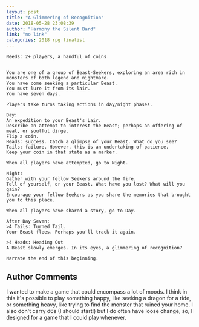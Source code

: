 ```yaml
---
layout: post
title: "A Glimmering of Recognition"
date: 2018-05-28 23:08:39
author: "Harmony the Silent Bard"
link: "no link"
categories: 2018 rpg finalist
---
```

```
Needs: 2+ players, a handful of coins


You are one of a group of Beast-Seekers, exploring an area rich in monsters of both legend and nightmare. 
You have come seeking a particular Beast.
You must lure it from its lair.
You have seven days.

Players take turns taking actions in day/night phases.

Day:
An expedition to your Beast's Lair.
Describe an attempt to interest the Beast; perhaps an offering of meat, or soulful dirge.
Flip a coin. 
Heads: success. Catch a glimpse of your Beast. What do you see?
Tails: failure. However, this is an undertaking of patience.
Keep your coin in that state as a marker.

When all players have attempted, go to Night.

Night:
Gather with your fellow Seekers around the fire.
Tell of yourself, or your Beast. What have you lost? What will you gain? 
Encourage your fellow Seekers as you share the memories that brought you to this place.

When all players have shared a story, go to Day.

After Day Seven:
>4 Tails: Turned Tail.
Your Beast flees. Perhaps you'll track it again.

>4 Heads: Heading Out
A Beast slowly emerges. In its eyes, a glimmering of recognition?

Narrate the end of this beginning.

```
## Author Comments 

I wanted to make a game that could encompass a lot of moods. I think in this it's possible to play something happy, like seeking a dragon for a ride, or something heavy, like trying to find the monster that ruined your home.
I also don't carry d6s (I should start!) but I do often have loose change, so, I designed for a game that I could play whenever.
